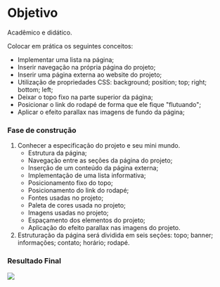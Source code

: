 # Objetivo
Acadêmico e didático.

Colocar em prática os seguintes conceitos:

* Implementar uma lista na página;
* Inserir navegação na própria página do projeto;
* Inserir uma página externa ao website do projeto;
* Utilização de propriedades CSS:
        background;
        position;
        top;
        right;
        bottom;
        left;
* Deixar o topo fixo na parte superior da página;
* Posicionar o link do rodapé de forma que ele fique "flutuando";
* Aplicar o efeito parallax nas imagens de fundo da página;

### Fase de construção
1. Conhecer a especificação do projeto e seu mini mundo.
    * Estrutura da página;
    * Navegação entre as seções da página do projeto;
    * Inserção de um conteúdo da página externa;
    * Implementação de uma lista informativa;
    * Posicionamento fixo do topo;
    * Posicionamento do link do rodapé;
    * Fontes usadas no projeto;
    * Paleta de cores usada no projeto;
    * Imagens usadas no projeto;
    * Espaçamento dos elementos do projeto;
    * Aplicação do efeito parallax nas imagens do projeto.   
2. Estruturação da página será dividida em seis seções: topo; banner; informações; contato; horário; rodapé.



### Resultado Final
![ ]()
